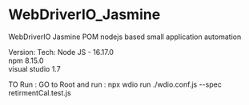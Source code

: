 # WebDriverIO_Jasmine
WebDriverIO Jasmine POM nodejs based small application automation 

Version: Tech:
Node JS  - 16.17.0     
npm 8.15.0    
visual studio 1.7     

TO Run : GO to Root and run :
npx wdio run ./wdio.conf.js --spec retirmentCal.test.js
